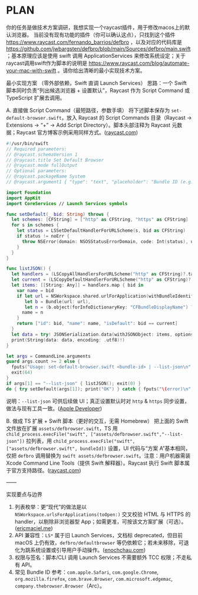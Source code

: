 # PLAN

你的任务是做技术方案调研，我想实现一个raycast插件，用于修改macos上的默认浏览器。
当前没有现有功能的插件（你可以确认这点），只找到这个插件 https://www.raycast.com/fernando_barrios/defbro ，以及对应的代码库是 https://github.com/jwbargsten/defbro/blob/main/Sources/defbro/main.swift ；基本原理应该是使用 swift 调用 ApplicationServices 来修改系统设定；关于raycast调用swift作为脚本的说明是 https://www.raycast.com/blog/automate-your-mac-with-swift 。请你给出清晰的最小实现技术方案。

最小实现方案 （零外部依赖，Swift 直调 Launch Services）
思路：一个 Swift 脚本同时负责“列出候选浏览器 + 设置默认”，Raycast 作为 Script Command 或 TypeScript 扩展去调用。

A. 直接做 Script Command（最短路径，参数手填）
将下述脚本保存为 `set-default-browser.swift`，放入 Raycast 的 Script Commands 目录（Raycast → Extensions → “+” → Add Script Directory）。脚本头部注释为 Raycast 元数据；Raycast 官方博客示例采用同样方式。([raycast.com][2])

```swift
#!/usr/bin/swift
// Required parameters:
// @raycast.schemaVersion 1
// @raycast.title Set Default Browser
// @raycast.mode fullOutput
// Optional parameters:
// @raycast.packageName System
// @raycast.argument1 { "type": "text", "placeholder": "Bundle ID (e.g. com.google.Chrome or --list-json)" }

import Foundation
import AppKit
import CoreServices // Launch Services symbols

func setDefault(_ bid: String) throws {
  let schemes: [CFString] = ["http" as CFString, "https" as CFString]
  for s in schemes {
    let status = LSSetDefaultHandlerForURLScheme(s, bid as CFString)
    if status != noErr {
      throw NSError(domain: NSOSStatusErrorDomain, code: Int(status), userInfo: [NSLocalizedDescriptionKey: "LSSetDefaultHandlerForURLScheme(\(s)) failed: \(status)"])
    }
  }
}

func listJSON() {
  let handlers = (LSCopyAllHandlersForURLScheme("http" as CFString)?.takeRetainedValue() as? [String]) ?? []
  let current = (LSCopyDefaultHandlerForURLScheme("http" as CFString)?.takeRetainedValue() as String?) ?? ""
  let items: [[String: Any]] = handlers.map { bid in
    var name = bid
    if let url = NSWorkspace.shared.urlForApplication(withBundleIdentifier: bid),
       let b = Bundle(url: url),
       let n = (b.object(forInfoDictionaryKey: "CFBundleDisplayName") ?? b.object(forInfoDictionaryKey: "CFBundleName")) as? String {
      name = n
    }
    return ["id": bid, "name": name, "isDefault": bid == current]
  }
  let data = try! JSONSerialization.data(withJSONObject: items, options: [])
  print(String(data: data, encoding: .utf8)!)
}

let args = CommandLine.arguments
guard args.count >= 2 else {
  fputs("Usage: set-default-browser.swift <bundle-id> | --list-json\n", stderr)
  exit(64)
}
if args[1] == "--list-json" { listJSON(); exit(0) }
do { try setDefault(args[1]); print("OK") } catch { fputs("\(error)\n", stderr); exit(1) }
```

说明：`--list-json` 可供后续做 UI；真正设置默认时对 `http` & `https` 同步设置，做法与现有工具一致。([Apple Developer][4])

B. 做成 TS 扩展 + Swift 脚本（更好的交互，无需 Homebrew）
把上面的 Swift 文件放在扩展 `assets/defbrowser.swift`，TS 用 `child_process.execFile("swift", ["assets/defbrowser.swift","--list-json"])` 拉列表，用 `child_process.execFile("swift", ["assets/defbrowser.swift", bundleId])` 设置，UI 代码与“方案 A”基本相同，仅把 `defbro` 调用替换为 `swift assets/defbrowser.swift`。注意：用户机器需装 Xcode Command Line Tools（提供 Swift 解释器）。Raycast 执行 Swift 脚本属于官方支持路径。([raycast.com][2])

——

实现要点与边界

1. 列表枚举：更“现代”的做法是以 `NSWorkspace.urlsForApplications(toOpen:)` 交叉校验 HTML 与 HTTPS 的 handler，以剔除非浏览器型 App；如需更准，可按该文方案扩展（可选）。([ericmaciel.me][5])
2. API 兼容性：`LS*` 属于旧 Launch Services，文档标 deprecated，但目前 macOS 上仍有效，`defbro/defaultbrowser` 等仍依赖它；若未来移除，可退化为跳系统设置或引导用户手动操作。([enochchau.com][6])
3. 权限与签名：脚本/CLI 调用 Launch Services 不需要额外 TCC 权限；不走私有 API。
4. 常见 Bundle ID 参考：`com.apple.Safari`, `com.google.Chrome`, `org.mozilla.firefox`, `com.brave.Browser`, `com.microsoft.edgemac`, `company.thebrowser.Browser`（Arc）。

[1]: https://www.raycast.com/fernando_barrios/defbro "Raycast Store: Defbro"
[2]: https://www.raycast.com/blog/automate-your-mac-with-swift "Automate your Mac with Swift - Raycast Blog"
[3]: https://developer.apple.com/documentation/coreservices/1447760-lssetdefaulthandlerforurlscheme?utm_source=chatgpt.com "LSSetDefaultHandlerForURLSch..."
[4]: https://developer.apple.com/documentation/coreservices/1443240-lscopyallhandlersforurlscheme?utm_source=chatgpt.com "LSCopyAllHandlersForURLSche..."
[5]: https://ericmaciel.me/posts/how-to-get-the-list-of-installed-browsers-on-macos/?utm_source=chatgpt.com "How to get the list of installed browsers on macOS - Eric Maciel"
[6]: https://enochchau.com/blog/2025/hey-gemini-write-me-a-menu-bar-app/?utm_source=chatgpt.com "Hey Gemini, Write Me a Menu Bar App"
